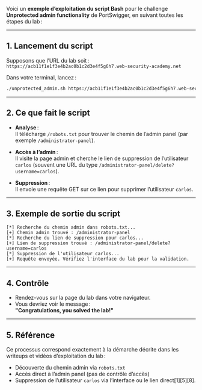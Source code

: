 Voici un **exemple d’exploitation du script Bash** pour le challenge **Unprotected admin functionality** de PortSwigger, en suivant toutes les étapes du lab :

---

## 1. Lancement du script

Supposons que l’URL du lab soit :  
`https://acb11f1e1f3e4b2ac0b1c2d3e4f5g6h7.web-security-academy.net`

Dans votre terminal, lancez :

```bash
./unprotected_admin.sh https://acb11f1e1f3e4b2ac0b1c2d3e4f5g6h7.web-security-academy.net
```

---

## 2. Ce que fait le script

- **Analyse** :  
  Il télécharge `/robots.txt` pour trouver le chemin de l’admin panel (par exemple `/administrator-panel`).

- **Accès à l’admin** :  
  Il visite la page admin et cherche le lien de suppression de l’utilisateur `carlos` (souvent une URL du type `/administrator-panel/delete?username=carlos`).

- **Suppression** :  
  Il envoie une requête GET sur ce lien pour supprimer l’utilisateur `carlos`.

---

## 3. Exemple de sortie du script

```text
[*] Recherche du chemin admin dans robots.txt...
[+] Chemin admin trouvé : /administrator-panel
[*] Recherche du lien de suppression pour carlos...
[+] Lien de suppression trouvé : /administrator-panel/delete?username=carlos
[*] Suppression de l'utilisateur carlos...
[+] Requête envoyée. Vérifiez l'interface du lab pour la validation.
```

---

## 4. Contrôle

- Rendez-vous sur la page du lab dans votre navigateur.
- Vous devriez voir le message :  
  **"Congratulations, you solved the lab!"**

---

## 5. Référence

Ce processus correspond exactement à la démarche décrite dans les writeups et vidéos d’exploitation du lab :  
- Découverte du chemin admin via `robots.txt`
- Accès direct à l’admin panel (pas de contrôle d’accès)
- Suppression de l’utilisateur `carlos` via l’interface ou le lien direct[1][5][8].

